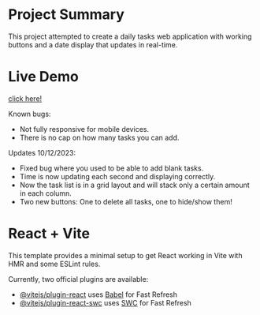 # Project Summary

This project attempted to create a daily tasks web application with working buttons and a date display that updates in real-time.

# Live Demo

[click here!](https://daily-task-ahmed.netlify.app/)

Known bugs:

- Not fully responsive for mobile devices.
- There is no cap on how many tasks you can add.

Updates 10/12/2023:

- Fixed bug where you used to be able to add blank tasks.
- Time is now updating each second and displaying correctly.
- Now the task list is in a grid layout and will stack only a certain amount in each column.
- Two new buttons: One to delete all tasks, one to hide/show them!

# React + Vite

This template provides a minimal setup to get React working in Vite with HMR and some ESLint rules.

Currently, two official plugins are available:

- [@vitejs/plugin-react](https://github.com/vitejs/vite-plugin-react/blob/main/packages/plugin-react/README.md) uses [Babel](https://babeljs.io/) for Fast Refresh
- [@vitejs/plugin-react-swc](https://github.com/vitejs/vite-plugin-react-swc) uses [SWC](https://swc.rs/) for Fast Refresh

